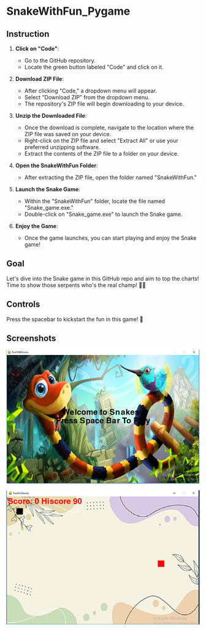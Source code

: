 # SnakeWithFun_Pygame
## Instruction

1. **Click on "Code"**: 
   - Go to the GitHub repository.
   - Locate the green button labeled "Code" and click on it.

2. **Download ZIP File**:
   - After clicking "Code," a dropdown menu will appear.
   - Select "Download ZIP" from the dropdown menu.
   - The repository's ZIP file will begin downloading to your device.

3. **Unzip the Downloaded File**:
   - Once the download is complete, navigate to the location where the ZIP file was saved on your device.
   - Right-click on the ZIP file and select "Extract All" or use your preferred unzipping software.
   - Extract the contents of the ZIP file to a folder on your device.

4. **Open the SnakeWithFun Folder**:
   - After extracting the ZIP file, open the folder named "SnakeWithFun."

5. **Launch the Snake Game**:
   - Within the "SnakeWithFun" folder, locate the file named "Snake_game.exe."
   - Double-click on "Snake_game.exe" to launch the Snake game.

6. **Enjoy the Game**:
   - Once the game launches, you can start playing and enjoy the Snake game!

## Goal

Let's dive into the Snake game in this GitHub repo and aim to top the charts! Time to show those serpents who's the real champ! 🐍💥

## Controls

Press the spacebar to kickstart the fun in this game! 🚀

## Screenshots

![Title screen](https://github.com/aakanksharudraksha/SnakeWithFun_Pygame/blob/main/screenshot/Screenshot%20.png)

![Play screen](https://github.com/aakanksharudraksha/SnakeWithFun_Pygame/blob/main/screenshot/Capture.PNG)
